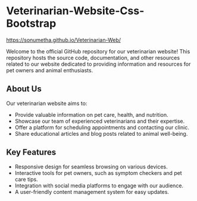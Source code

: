 # Veterinarian-Website-Css-Bootstrap
https://sonumetha.github.io/Veterinarian-Web/ 

Welcome to the official GitHub repository for our veterinarian website! 
This repository hosts the source code, documentation, and other resources related to our website dedicated to providing information and resources for pet owners and animal enthusiasts.

## About Us

Our veterinarian website aims to:

- Provide valuable information on pet care, health, and nutrition.
- Showcase our team of experienced veterinarians and their expertise.
- Offer a platform for scheduling appointments and contacting our clinic.
- Share educational articles and blog posts related to animal well-being.

## Key Features

- Responsive design for seamless browsing on various devices.
- Interactive tools for pet owners, such as symptom checkers and pet care tips.
- Integration with social media platforms to engage with our audience.
- A user-friendly content management system for easy updates.
